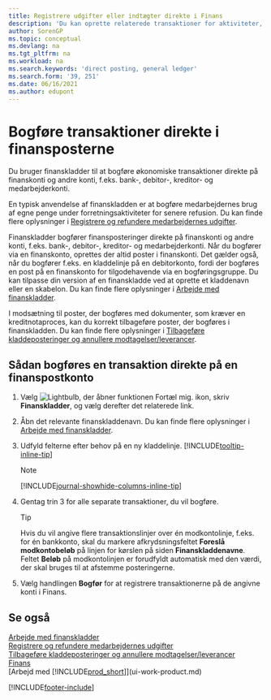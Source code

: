 ```yaml
---
title: Registrere udgifter eller indtægter direkte i Finans
description: 'Du kan oprette relaterede transaktioner for aktiviteter, der ikke er repræsenteret af et dokument, ved at bogføre kladdelinjer på siden Finanskladde.'
author: SorenGP
ms.topic: conceptual
ms.devlang: na
ms.tgt_pltfrm: na
ms.workload: na
ms.search.keywords: 'direct posting, general ledger'
ms.search.form: '39, 251'
ms.date: 06/16/2021
ms.author: edupont
---
```

# <a name="post-transactions-directly-to-the-general-ledger"></a><a name="post-transactions-directly-to-the-general-ledger"></a><a name="post-transactions-directly-to-the-general-ledger"></a>Bogføre transaktioner direkte i finansposterne

Du bruger finanskladder til at bogføre økonomiske transaktioner direkte på finanskonti og andre konti, f.eks. bank-, debitor-, kreditor- og medarbejderkonti.  

En typisk anvendelse af finanskladden er at bogføre medarbejdernes brug af egne penge under forretningsaktiviteter for senere refusion. Du kan finde flere oplysninger i [Registrere og refundere medarbejdernes udgifter](finance-how-record-reimburse-employee-expenses.md).

Finanskladder bogfører finansposteringer direkte på finanskonti og andre konti, f.eks. bank-, debitor-, kreditor- og medarbejderkonti. Når du bogfører via en finanskonto, oprettes der altid poster i finanskonti. Det gælder også, når du bogfører f.eks. en kladdelinje på en debitorkonto, fordi der bogføres en post på en finanskonto for tilgodehavende via en bogføringsgruppe. Du kan tilpasse din version af en finanskladde ved at oprette et kladdenavn eller en skabelon. Du kan finde flere oplysninger i [Arbejde med finanskladder](ui-work-general-journals.md).

I modsætning til poster, der bogføres med dokumenter, som kræver en kreditnotaproces, kan du korrekt tilbageføre poster, der bogføres i finanskladden. Du kan finde flere oplysninger i [Tilbageføre kladdeposteringer og annullere modtagelser/leverancer](finance-how-reverse-journal-posting.md).

## <a name="to-post-a-transaction-directly-to-a-general-ledger-account"></a><a name="to-post-a-transaction-directly-to-a-general-ledger-account"></a><a name="to-post-a-transaction-directly-to-a-general-ledger-account"></a>Sådan bogføres en transaktion direkte på en finanspostkonto

1. Vælg ![Lightbulb, der åbner funktionen Fortæl mig.](media/ui-search/search_small.png "Fortæl mig, hvad du vil foretage dig") ikon, skriv **Finanskladder**, og vælg derefter det relaterede link.
2. Åbn det relevante finanskladdenavn. Du kan finde flere oplysninger i [Arbejde med finanskladder](ui-work-general-journals.md).
3. Udfyld felterne efter behov på en ny kladdelinje. [!INCLUDE[tooltip-inline-tip](includes/tooltip-inline-tip_md.md)]    

    > [!NOTE]
    > [!INCLUDE[journal-showhide-columns-inline-tip](includes/journal-showhide-columns-inline-tip.md)]
4. Gentag trin 3 for alle separate transaktioner, du vil bogføre.

    > [!TIP]  
    > Hvis du vil angive flere transaktionslinjer over én modkontolinje, f.eks. for én bankkonto, skal du markere afkrydsningsfeltet **Foreslå modkontobeløb** på linjen for kørslen på siden **Finanskladdenavne**. Feltet **Beløb** på modkontolinjen er forudfyldt automatisk med den værdi, der skal bruges til at afstemme posteringerne.
5. Vælg handlingen **Bogfør** for at registrere transaktionerne på de angivne konti i Finans.

## <a name="see-also"></a><a name="see-also"></a><a name="see-also"></a>Se også

[Arbejde med finanskladder](ui-work-general-journals.md)  
[Registrere og refundere medarbejdernes udgifter](finance-how-record-reimburse-employee-expenses.md)  
[Tilbageføre kladdeposteringer og annullere modtagelser/leverancer](finance-how-reverse-journal-posting.md)  
[Finans](finance.md)  
[Arbejd med [!INCLUDE[prod_short](includes/prod_short.md)]](ui-work-product.md)  


[!INCLUDE[footer-include](includes/footer-banner.md)]
